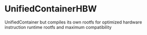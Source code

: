 # UnifiedContainerHBW
UnifiedContainer but compiles its own rootfs for optimized hardware instruction runtime rootfs and maximum compatibility
